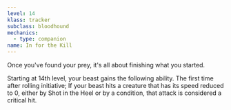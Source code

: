 ```yaml
---
level: 14
klass: tracker
subclass: bloodhound
mechanics:
  - type: companion
name: In for the Kill
---
```

Once you've found your prey, it's all about finishing what you started.

Starting at 14th level, your beast gains the following ability. The first time after rolling initiative; If your
beast hits a creature that has its speed reduced to 0, either by Shot in the Heel or by a condition, that attack is
considered a critical hit.
